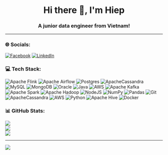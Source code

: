 <h1 align="center">Hi there 👋, I'm  Hiep</h1>
<h3 align="center">A junior data engineer from Vietnam!</h3>

---

### 🌐 Socials:
[![Facebook](https://img.shields.io/badge/Facebook-%231877F2.svg?logo=Facebook&logoColor=white)](https://facebook.com//19novdiablos)
[![LinkedIn](https://img.shields.io/badge/LinkedIn-%230077B5.svg?logo=linkedin&logoColor=white)](https://www.linkedin.com/in/hiepphde/) 

### 💻 Tech Stack:
![Apache Flink](https://img.shields.io/badge/Apache%20Flink-E6526F?style=flat&logo=Apache%20Flink&logoColor=white) ![Apache Airflow](https://img.shields.io/badge/Apache%20Airflow-017CEE?style=flat&logo=Apache%20Airflow&logoColor=white) ![Postgres](https://img.shields.io/badge/postgres-%23316192.svg?style=flat&logo=postgresql&logoColor=white) ![ApacheCassandra](https://img.shields.io/badge/cassandra-%231287B1.svg?style=flat&logo=apache-cassandra&logoColor=white) ![MySQL](https://img.shields.io/badge/mysql-4479A1.svg?style=flat&logo=mysql&logoColor=white) ![MongoDB](https://img.shields.io/badge/MongoDB-%234ea94b.svg?style=flat&logo=mongodb&logoColor=white) ![Oracle](https://img.shields.io/badge/Oracle-F80000?style=flat&logo=oracle&logoColor=white) ![Java](https://img.shields.io/badge/java-%23ED8B00.svg?style=flat&logo=openjdk&logoColor=white) ![AWS](https://img.shields.io/badge/AWS-%23FF9900.svg?style=flat&logo=amazon-aws&logoColor=white) ![Apache Kafka](https://img.shields.io/badge/Apache%20Kafka-000?style=flat&logo=apachekafka) ![Apache Spark](https://img.shields.io/badge/Apache%20Spark-FDEE21?style=flat&logo=apachespark&logoColor=black) ![Apache Hadoop](https://img.shields.io/badge/Apache%20Hadoop-66CCFF?style=flat&logo=apachehadoop&logoColor=black) ![NodeJS](https://img.shields.io/badge/node.js-6DA55F?style=flat&logo=node.js&logoColor=white) ![NumPy](https://img.shields.io/badge/numpy-%23013243.svg?style=flat&logo=numpy&logoColor=white) ![Pandas](https://img.shields.io/badge/pandas-%23150458.svg?style=flat&logo=pandas&logoColor=white) ![Git](https://img.shields.io/badge/git-%23F05033.svg?style=flat&logo=git&logoColor=white) ![ApacheCassandra](https://img.shields.io/badge/cassandra-%231287B1.svg?style=flat&logo=apache-cassandra&logoColor=white) ![AWS](https://img.shields.io/badge/AWS-%23FF9900.svg?style=flat&logo=amazon-aws&logoColor=white) ![Python](https://img.shields.io/badge/python-3670A0?style=flat&logo=python&logoColor=ffdd54) ![Apache Hive](https://img.shields.io/badge/Apache%20Hive-FDEE21?style=flat&logo=apachehive&logoColor=black) ![Docker](https://img.shields.io/badge/docker-%230db7ed.svg?style=flat&logo=docker&logoColor=white)
### 📊 GitHub Stats:
![](https://github-readme-stats.vercel.app/api?username=hiepphde&theme=dark&hide_border=true&include_all_commits=false&count_private=false)<br/>
![](https://github-readme-streak-stats.herokuapp.com/?user=hiepphde&theme=dark&hide_border=true)<br/>
![](https://github-readme-stats.vercel.app/api/top-langs/?username=hiepphde&theme=dark&hide_border=true&include_all_commits=false&count_private=false&layout=compact)

---
[![](https://visitcount.itsvg.in/api?id=hiepphde&icon=0&color=0)](https://visitcount.itsvg.in)
